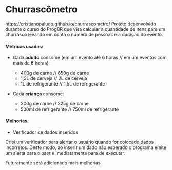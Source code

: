 # Churrascômetro
https://cristianopaludo.github.io/churrascometro/
Projeto desenvolvido durante o curso do ProgBR que visa calcular a quantidade de itens para um churrasco levando em conta o número de pessoas e a duração do evento.

 #### Métricas usadas:

 - Cada **adulto** consome (em um evento até 6 horas // em um eventos com mais de 6 horas):
    - 400g de carne // 650g de carne
    - 1,2L de cerveja // 2L de cerveja
    - 1L de refrigerante // 1,5L de refrigerante

- Cada **criança** consome:
    - 200g de carne // 325g de carne
    - 500ml de refrigerante // 750ml de refrigerante

 #### Melhorias:

 - Verificador de dados inseridos

 Criei um verificador para alertar o usuário quando for colocado dados incorretos. Deste modo, ao inserir um dado não esperado o programa emite um alerta para o *user* e imediatamente para de executar.


Futuramente será adicionado mais melhorias.
